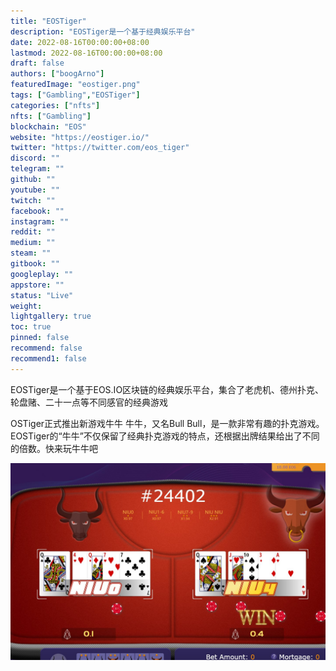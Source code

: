```yaml
---
title: "EOSTiger"
description: "EOSTiger是一个基于经典娱乐平台"
date: 2022-08-16T00:00:00+08:00
lastmod: 2022-08-16T00:00:00+08:00
draft: false
authors: ["boogArno"]
featuredImage: "eostiger.png"
tags: ["Gambling","EOSTiger"]
categories: ["nfts"]
nfts: ["Gambling"]
blockchain: "EOS"
website: "https://eostiger.io/"
twitter: "https://twitter.com/eos_tiger"
discord: ""
telegram: ""
github: ""
youtube: ""
twitch: ""
facebook: ""
instagram: ""
reddit: ""
medium: ""
steam: ""
gitbook: ""
googleplay: ""
appstore: ""
status: "Live"
weight: 
lightgallery: true
toc: true
pinned: false
recommend: false
recommend1: false
---
```

EOSTiger是一个基于EOS.IO区块链的经典娱乐平台，集合了老虎机、德州扑克、轮盘赌、二十一点等不同感官的经典游戏

OSTiger正式推出新游戏牛牛
牛牛，又名Bull Bull，是一款非常有趣的扑克游戏。 EOSTiger的“牛牛”不仅保留了经典扑克游戏的特点，还根据出牌结果给出了不同的倍数。快来玩牛牛吧

![eostiger-dapp-gambling-eos-image1_eeae63b521fb308f5fde8c3c583607c4](eostiger-dapp-gambling-eos-image1_eeae63b521fb308f5fde8c3c583607c4.png)